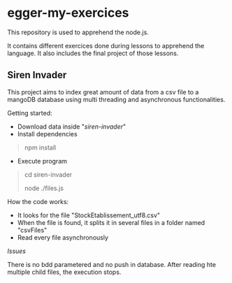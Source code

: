 # egger-my-exercices

This repository is used to apprehend the node.js.

It contains different exercices done during lessons to apprehend the language. It also includes the final project of those lessons.

## Siren Invader

This project aims to index great amount of data from a csv file to a mangoDB database using multi threading and asynchronous functionalities.

Getting started:
- Download data inside "*siren-invader*"
- Install dependencies

> npm install

- Execute program

> cd siren-invader
> 
> node ./files.js

How the code works:
- It looks for the file "StockEtablissement_utf8.csv"
- When the file is found, it splits it in several files in a folder named "csvFiles"
- Read every file asynchronously

*Issues*

There is no bdd parametered and no push in database.
After reading hte multiple child files, the execution stops.

